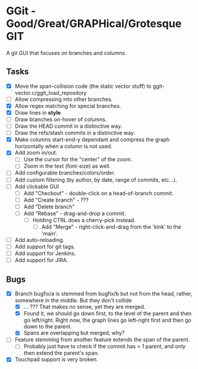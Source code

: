 # GGit - Good/Great/GRAPHical/Grotesque GIT

A git GUI that focuses on branches and columns.

## Tasks

- [X] Move the span-collision code (the static vector stuff) to ggit-vector.c/ggit_load_repository
- [ ] Allow compressing into other branches.
- [x] Allow regex matching for special branches.
- [X] Draw lines in __style__.
- [ ] Draw branches on-hover of columns.
- [ ] Draw the HEAD commit in a distinctive way.
- [ ] Draw the refs/stash commits in a distinctive way.
- [X] Make columns start-end-y dependant and compress the graph horizontally when a column is not used.
- [X] Add zoom in/out.
  - [ ] Use the cursor for the "center" of the zoom.
  - [ ] Zoom in the text (font-size) as well.
- [ ] Add configurable branches/colors/order.
- [ ] Add custom filtering (by author, by date, range of commits, etc...).
- [ ] Add clickable GUI
    - [ ] Add "Checkout" - double-click on a head-of-branch commit.
    - [ ] Add "Create branch" - ???
    - [ ] Add "Delete branch"
    - [ ] Add "Rebase" - drag-and-drop a commit.
        - [ ] Holding CTRL does a cherry-pick instead.
            - [ ] Add "Merge"    - right-click-and-drag from the 'kink' to the 'main'.
- [ ] Add auto-reloading.
- [ ] Add support for git tags.
- [ ] Add support for Jenkins.
- [ ] Add support for JIRA.

## Bugs
- [X] Branch bugfix/a is stemmed from bugfix/b but not from the head, rather, somewhere in the middle. But they don't collide
    - [X] ... ??? That makes no sense, yet they are merged.
    - [X] Found it, we should go down first, to the level of the parent and then go left/right. Right now, the graph lines go left-right first and then go down to the parent.
    - [X] Spans are overlapping but merged, why?
- [ ] Feature stemming from another feature extends the span of the parent.
    - [ ] Probably just have to check if the commit has > 1 parent, and only then extend the parent's span.
- [X] Touchpad support is very broken.